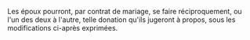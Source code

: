   
 Les époux pourront, par contrat de mariage, se faire réciproquement, ou l'un des deux à l'autre, telle donation qu'ils jugeront à propos, sous les modifications ci-après exprimées.  

  
